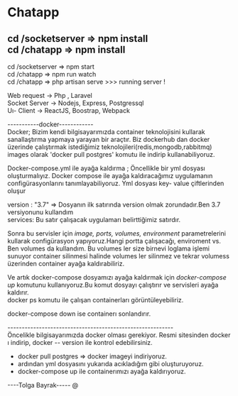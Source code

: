 # Chatapp

cd /socketserver => npm install <br/>
cd /chatapp => npm install <br/>
-----------------------------
cd /socketserver => npm start <br/>
cd /chatapp => npm run watch <br/>
cd /chatapp => php artisan serve >>> running server ! <br/>


Web request -> Php , Laravel <br/>
Socket Server -> Nodejs, Express, Postgressql <br/>
Uı- Client -> ReactJS, Boostrap, Webpack <br/>


-----------docker------------ <br/>
Docker; Bizim kendi bilgisayarımızda container teknolojisini kullarak sanallaştırma yapmaya yarayan bir araçtır.
Biz dockerhub dan docker üzerinde çalıştırmak istediğimiz teknolojileri(redis,mongodb,rabbitmq) images olarak 'docker pull postgres' komutu ile indirip kullanabiliyoruz.

Docker-compose.yml ile ayağa kaldırma ;
Öncellikle bir yml dosyası oluşturmalıyız. Docker compose ile ayağa kaldıracağımız uygulamanın configürasyonlarını tanımlayabiliyoruz. Yml dosyası key- value çiftlerinden oluşur <br/>

version : "3.7" => Dosyanın ilk satırında version olmak zorundadır.Ben 3.7 versiyonunu kullandım <br/>
services:  Bu satır çalışacak uygulamarı belirttiğimiz satırdır. <br/>

Sonra bu servisler için <i>image, ports, volumes, environment </i> parametrelerini kullarak configürasyon yapıyoruz.Hangi portta çalışacağı, enviroment vs. Ben volumes da kullandım. Bu volumes ler size birnevi loglama işlemi sunuyor container silinmesi halinde volumes ler silinmez ve tekrar volumess üzerinden container ayağa kaldırabiliriz.<br/>

Ve artık docker-compose dosyamızı ayağa kaldırmak için <i>docker-compose up </i> komutunu kullanıyoruz.Bu komut dosyayı çalıştırır ve servisleri ayağa kaldırır.<br/>
docker ps komutu ile çalışan containerları görüntüleyebiliriz. <br/>

docker-compose down ise containerı sonlandırır. <br/>

---------------------------------------------------------- <br/>
Öncelikle bilgisayarımızda docker olması gerekiyor. Resmi sitesinden docker ı indirip, docker -- version ile kontrol edebilirsiniz. <br/>
- docker pull postgres => docker imageyi indiriyoruz.<br/>
- ardından yml dosyasını yukarıda acıkladığım gibi oluşturuyoruz. <br/>
- docker-compose up ile containerımızı ayağa kaldırıyoruz.


----Tolga Bayrak-----
@



